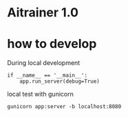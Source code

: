 # Aitrainer 1.0


# how to develop

During local development

```{Python}
if __name__ == '__main__':
    app.run_server(debug=True)
```

local test with gunicorn

```{bash}
gunicorn app:server -b localhost:8080
```